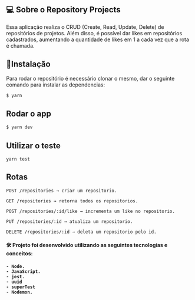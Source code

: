 
## 💻 Sobre o Repository Projects

Essa aplicação realiza o CRUD (Create, Read, Update, Delete) de repositórios de projetos. Além disso, é possível dar likes em repositórios cadastrados, aumentando a quantidade de likes em 1 a cada vez que a rota é chamada.
<br>


## :rocket:Instalação
Para rodar o repositório é necessário clonar o mesmo, dar o seguinte comando para instalar as dependencias:

```bash
$ yarn 
```

## Rodar o app

```bash
$ yarn dev
```
## Utilizar o teste

```
yarn test
```
## Rotas

    POST /repositories → criar um repositorio.
    
    GET /repositories → retorna todos os repositorios.
       
    POST /repositories/:id/like → incrementa um like no repositorio.
    
    PUT /repositories/:id → atualiza um repositorio.
    
    DELETE /repositories/:id → deleta um repositorio pelo id.



<h4> 🛠 Projeto foi desenvolvido utilizando as seguintes tecnologias e conceitos: <h4>

    - Node.
    - JavaScript.
    - jest.
    - uuid
    - superTest
    - Nodemon.


